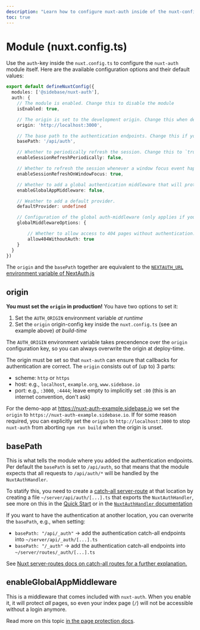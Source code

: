 ```yaml
---
description: "Learn how to configure nuxt-auth inside of the nuxt-config.ts"
toc: true
---
```


# Module (nuxt.config.ts)

Use the `auth`-key inside the `nuxt.config.ts` to configure the `nuxt-auth` module itself. Here are the available configuration options and their default values:
```ts
export default defineNuxtConfig({
  modules: ['@sidebase/nuxt-auth'],
  auth: {
    // The module is enabled. Change this to disable the module
    isEnabled: true,

    // The origin is set to the development origin. Change this when deploying to production by setting `origin` in this config before build-time or by exporting `AUTH_ORIGIN` by running `export AUTH_ORIGIN=...`
    origin: 'http://localhost:3000',

    // The base path to the authentication endpoints. Change this if you want to add your auth-endpoints at a non-default location
    basePath: '/api/auth',

    // Whether to periodically refresh the session. Change this to `true` for a refresh every seconds or set this to a number like `5000` for a refresh every 5000 milliseconds (aka: 5 seconds)
    enableSessionRefreshPeriodically: false,

    // Whether to refresh the session whenever a window focus event happens, i.e, when your user refocuses the window. Set this to `false` to turn this off
    enableSessionRefreshOnWindowFocus: true,

    // Whether to add a global authentication middleware that will protect all pages without exclusion
    enableGlobalAppMiddleware: false,

    // Weather to add a default provider.
    defaultProvider: undefined

    // Configuration of the global auth-middleware (only applies if you set `enableGlobalAppMiddleware: true` above!)
    globalMiddlewareOptions: {

        // Whether to allow access to 404 pages without authentication. Set this to `false` to force users to sign-in before seeing `404` pages. Setting this to false may lead to vue-router problems (as the target page does not exist)
        allow404WithoutAuth: true
    }
  }
})
```

The `origin` and the `basePath` together are equivalent to the [`NEXTAUTH_URL` environment variable of NextAuth.js](https://next-auth.js.org/configuration/options#nextauth_url)

## origin

**You must set the `origin` in production!** You have two options to set it:
1. Set the `AUTH_ORIGIN` environment variable _at runtime_
2. Set the `origin` origin-config key inside the `nuxt.config.ts` (see an example above) _at build-time_

The `AUTH_ORIGIN` environment variable takes precendence over the `origin` configuration key, so you can always overwrite the origin at deploy-time.

The origin must be set so that `nuxt-auth` can ensure that callbacks for authentication are correct. The `origin` consists out of (up to) 3 parts:
- scheme: `http` or `https`
- host: e.g., `localhost`, `example.org`, `www.sidebase.io`
- port: e.g., `:3000`, `:4444`; leave empty to implicitly set `:80` (this is an internet convention, don't ask)

For the demo-app at https://nuxt-auth-example.sidebase.io we set the `origin` to `https://nuxt-auth-example.sidebase.io`. If for some reason required, you can explicitly set the `origin` to `http://localhost:3000` to stop `nuxt-auth` from aborting `npm run build` when the origin is unset.

## basePath

This is what tells the module where you added the authentication endpoints. Per default the `basePath` is set to `/api/auth`, so that means that the module expects that all requests to `/api/auth/*` will be handled by the `NuxtAuthHandler`.

To statify this, you need to create a [catch-all server-route](https://nuxt.com/docs/guide/directory-structure/pages/#catch-all-route) at that location by creating a file `~/server/api/auth/[...].ts` that exports the `NuxtAuthHandler`, see more on this in the [Quick Start](/nuxt-auth/getting-started/quick-start) or in the [`NuxtAuthHandler` documentation](/nuxt-auth/configuration/nuxt-auth-handler)

If you want to have the authentication at another location, you can overwrite the `basePath`, e.g., when setting:
- `basePath: "/api/_auth"` -> add the authentication catch-all endpoints into `~/server/api/_auth/[...].ts`
- `basePath: "/_auth"` -> add the authentication catch-all endpoints into `~/server/routes/_auth/[...].ts`

See [Nuxt server-routes docs on catch-all routes for a further explanation.](https://nuxt.com/docs/guide/directory-structure/server#server-routes)

## enableGlobalAppMiddleware

This is a middleware that comes included with `nuxt-auth`. When you enable it, it will protect _all_ pages, so even your index page (`/`) will not be accessible without a login anymore.

Read more on this topic [in the page protection docs](/nuxt-auth/application-side/protecting-pages#global-middleware).
